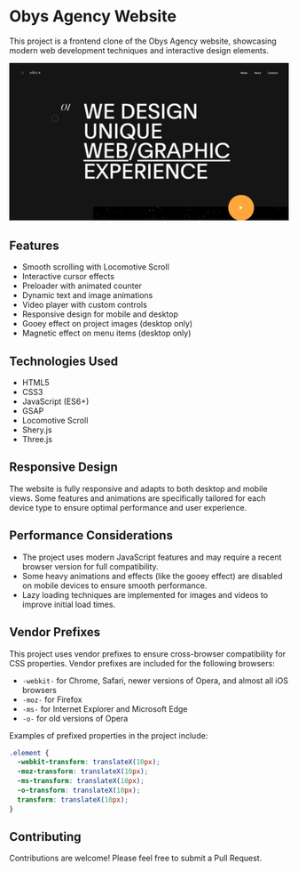 # Obys Agency Website

This project is a frontend clone of the Obys Agency website, showcasing modern web development techniques and interactive design elements.

![HomeSS](docs/home.png)

## Features

- Smooth scrolling with Locomotive Scroll
- Interactive cursor effects
- Preloader with animated counter
- Dynamic text and image animations
- Video player with custom controls
- Responsive design for mobile and desktop
- Gooey effect on project images (desktop only)
- Magnetic effect on menu items (desktop only)

## Technologies Used

- HTML5
- CSS3
- JavaScript (ES6+)
- GSAP
- Locomotive Scroll
- Shery.js
- Three.js


## Responsive Design

The website is fully responsive and adapts to both desktop and mobile views. Some features and animations are specifically tailored for each device type to ensure optimal performance and user experience.


## Performance Considerations

- The project uses modern JavaScript features and may require a recent browser version for full compatibility.
- Some heavy animations and effects (like the gooey effect) are disabled on mobile devices to ensure smooth performance.
- Lazy loading techniques are implemented for images and videos to improve initial load times.


## Vendor Prefixes

This project uses vendor prefixes to ensure cross-browser compatibility for CSS properties. Vendor prefixes are included for the following browsers:

- `-webkit-` for Chrome, Safari, newer versions of Opera, and almost all iOS browsers
- `-moz-` for Firefox
- `-ms-` for Internet Explorer and Microsoft Edge
- `-o-` for old versions of Opera

Examples of prefixed properties in the project include:

```css
.element {
  -webkit-transform: translateX(10px);
  -moz-transform: translateX(10px);
  -ms-transform: translateX(10px);
  -o-transform: translateX(10px);
  transform: translateX(10px);
}
```

## Contributing

Contributions are welcome! Please feel free to submit a Pull Request.